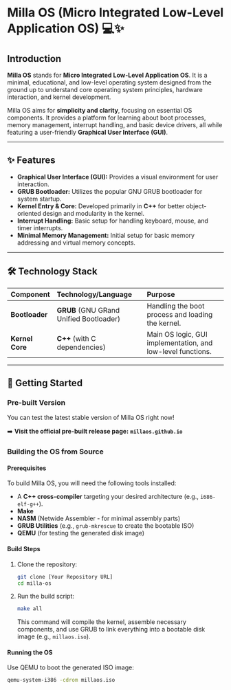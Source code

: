 # Milla OS (Micro Integrated Low-Level Application OS) 💻✨

## Introduction

**Milla OS** stands for **Micro Integrated Low-Level Application OS**. It is a minimal, educational, and low-level operating system designed from the ground up to understand core operating system principles, hardware interaction, and kernel development.

Milla OS aims for **simplicity and clarity**, focusing on essential OS components. It provides a platform for learning about boot processes, memory management, interrupt handling, and basic device drivers, all while featuring a user-friendly **Graphical User Interface (GUI)**.

---

## ✨ Features

* **Graphical User Interface (GUI):** Provides a visual environment for user interaction.
* **GRUB Bootloader:** Utilizes the popular GNU GRUB bootloader for system startup.
* **Kernel Entry & Core:** Developed primarily in **C++** for better object-oriented design and modularity in the kernel.
* **Interrupt Handling:** Basic setup for handling keyboard, mouse, and timer interrupts.
* **Minimal Memory Management:** Initial setup for basic memory addressing and virtual memory concepts.

---

## 🛠️ Technology Stack

| Component | Technology/Language | Purpose |
| :--- | :--- | :--- |
| **Bootloader** | **GRUB** (GNU GRand Unified Bootloader) | Handling the boot process and loading the kernel. |
| **Kernel Core** | **C++** (with C dependencies) | Main OS logic, GUI implementation, and low-level functions. |


---

## 🚀 Getting Started

### Pre-built Version

You can test the latest stable version of Milla OS right now!

➡️ **Visit the official pre-built release page:**
**`millaos.github.io`**

### Building the OS from Source

#### Prerequisites

To build Milla OS, you will need the following tools installed:

* A **C++ cross-compiler** targeting your desired architecture (e.g., `i686-elf-g++`).
* **Make**
* **NASM** (Netwide Assembler - for minimal assembly parts)
* **GRUB Utilities** (e.g., `grub-mkrescue` to create the bootable ISO)
* **QEMU** (for testing the generated disk image)

#### Build Steps

1.  Clone the repository:
    ```bash
    git clone [Your Repository URL]
    cd milla-os
    ```

2.  Run the build script:
    ```bash
    make all
    ```
    This command will compile the kernel, assemble necessary components, and use GRUB to link everything into a bootable disk image (e.g., `millaos.iso`).

#### Running the OS

Use QEMU to boot the generated ISO image:

```bash
qemu-system-i386 -cdrom millaos.iso
